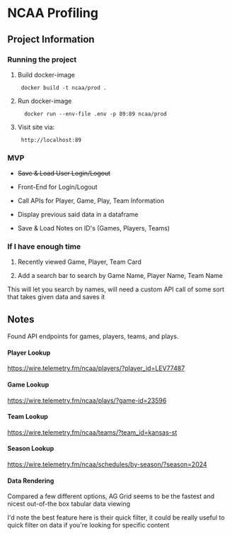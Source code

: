 # NCAA Profiling

## Project Information

### Running the project

1) Build docker-image

    
        docker build -t ncaa/prod .

2) Run docker-image
   
         docker run --env-file .env -p 89:89 ncaa/prod

3) Visit site via:
    
        http://localhost:89

### MVP

- ~~Save & Load User Login/Logout~~

- Front-End for Login/Logout

- Call APIs for Player, Game, Play, Team Information

- Display previous said data in a dataframe

- Save & Load Notes on ID's (Games, Players, Teams)

### If I have enough time

1) Recently viewed Game, Player, Team Card
   
2) Add a search bar to search by Game Name, Player Name, Team Name

This will let you search by names, will need a custom API call of some sort that takes given data and saves it

## Notes

Found API endpoints for games, players, teams, and plays.

#### Player Lookup

https://wire.telemetry.fm/ncaa/players/?player_id=LEV77487

#### Game Lookup

https://wire.telemetry.fm/ncaa/plays/?game-id=23596

#### Team Lookup

https://wire.telemetry.fm/ncaa/teams/?team_id=kansas-st

#### Season Lookup

https://wire.telemetry.fm/ncaa/schedules/by-season/?season=2024

#### Data Rendering

Compared a few different options, AG Grid seems to be the fastest and nicest out-of-the box tabular data viewing

I'd note the best feature here is their quick filter, it could be really useful to quick filter on data if you're looking for specific content